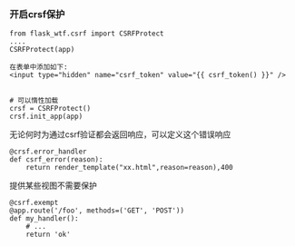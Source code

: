 ### 开启crsf保护

```
from flask_wtf.csrf import CSRFProtect
....
CSRFProtect(app)

在表单中添加如下:
<input type="hidden" name="csrf_token" value="{{ csrf_token() }}" />


# 可以惰性加载
crsf = CSRFProtect()
crsf.init_app(app)
```

无论何时为通过csrf验证都会返回响应，可以定义这个错误响应

```
@crsf.error_handler
def csrf_error(reason):
    return render_template("xx.html",reason=reason),400
```

提供某些视图不需要保护

```
@csrf.exempt
@app.route('/foo', methods=('GET', 'POST'))
def my_handler():
    # ...
    return 'ok'
```



